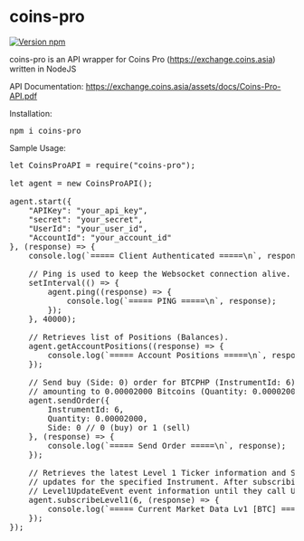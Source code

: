 # coins-pro

[![Version npm](https://img.shields.io/badge/npm-v1.0.0-blue?logo=npm)](https://www.npmjs.com/package/coins-pro)

coins-pro is an API wrapper for Coins Pro (https://exchange.coins.asia) written in NodeJS

API Documentation: https://exchange.coins.asia/assets/docs/Coins-Pro-API.pdf

Installation:

<pre>
npm i coins-pro
</pre>

Sample Usage:

<pre>
let CoinsProAPI = require("coins-pro");

let agent = new CoinsProAPI();

agent.start({
    "APIKey": "your_api_key",
    "secret": "your_secret",
    "UserId": "your_user_id",
    "AccountId": "your_account_id"
}, (response) => {
    console.log(`===== Client Authenticated =====\n`, response);

    // Ping is used to keep the Websocket connection alive.
    setInterval(() => {
        agent.ping((response) => {
            console.log(`===== PING =====\n`, response);
        });
    }, 40000);

    // Retrieves list of Positions (Balances).
    agent.getAccountPositions((response) => {
        console.log(`===== Account Positions =====\n`, response)
    });

    // Send buy (Side: 0) order for BTCPHP (InstrumentId: 6) 
    // amounting to 0.00002000 Bitcoins (Quantity: 0.00002000).
    agent.sendOrder({
        InstrumentId: 6,
        Quantity: 0.00002000,
        Side: 0 // 0 (buy) or 1 (sell)
    }, (response) => {
        console.log(`===== Send Order =====\n`, response);
    });

    // Retrieves the latest Level 1 Ticker information and Subscribes the user to Level 1 Market Data
    // updates for the specified Instrument. After subscribing, the user will receive periodic
    // Level1UpdateEvent event information until they call UnsubscribeLevel1.
    agent.subscribeLevel1(6, (response) => { 
        console.log(`===== Current Market Data Lv1 [BTC] =====\n`, response) 
    });
});
</pre>
